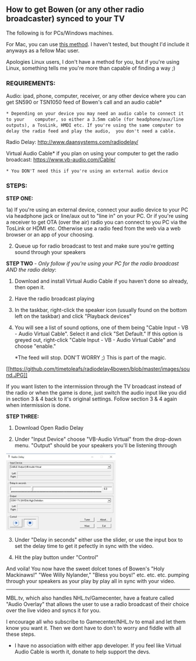 ## How to get Bowen (or any other radio broadcaster) synced to your TV

The following is for PCs/Windows machines. 

For Mac, you can use <a href="http://www.silentway.com/forum/how-sync-radio-tv-simulcast-simple-free-method" target="new">this method</a>. I haven't tested, but thought I'd include it anyways as a fellow Mac user. 

Apologies Linux users, I don't have a method for you, but if you're using Linux, something tells me you're more than capable of finding a way ;)

### REQUIREMENTS:

Audio: ipad, phone, computer, receiver, or any other device where you can get SN590 or TSN1050 feed of Bowen's call and an audio cable*

	* Depending on your device you may need an audio cable to connect it to your 	computer, so either a 3.5mm cable (for headphone/aux/line outputs), a TosLink, HMDI etc. If you're using the same computer to delay the radio feed and play the audio, 	you don't need a cable.

Radio Delay: http://www.daansystems.com/radiodelay/

Virtual Audio Cable* if you plan on using your computer to get the radio broadcast: https://www.vb-audio.com/Cable/

	* You DON'T need this if you're using an external audio device 

### STEPS:

**STEP ONE:**

1a) If you're using an external device, connect your audio device to your PC via headphone jack or line/aux out to "line in" on your PC. Or if you're using a receiver to get OTA (over the air) radio you can connect to you PC via the TosLink or HDMI etc. Otherwise use a radio feed from the web via a web browser or an app of your choosing.

2) Queue up for radio broadcast to test and make sure you're getting sound through your speakers



**STEP TWO** - *Only follow if you're using your PC for the radio broadcast AND the radio delay*:

1) Download and install Virtual Audio Cable if you haven't done so already, then open it. 

2) Have the radio broadcast playing

3) In the taskbar, right-click the speaker icon (usually found on the bottom left on the taskbar) and click "Playback devices"

4) You will see a list of sound options, one of them being "Cable Input - VB - Audio Virtual Cable". Select it and click "Set Default." If this option is greyed out, right-click "Cable Input - VB - Audio Virtual Cable" and choose "enable."
	
	*The feed will stop. DON'T WORRY ;) This is part of the magic.
	
[[https://github.com/timetoleafs/radiodelay4bowen/blob/master/images/sound.JPG]]

If you want listen to the intermission through the TV broadcast instead of the radio or when the game is done, just switch the audio input like you did in section 3 & 4 back to it's original settings. Follow section 3 & 4 again when intermission is done. 


**STEP THREE:**

1) Download Open Radio Delay

2) Under "Input Device" choose "VB-Audio Virtual" from the drop-down menu. "Output" should be your speakers you'll be listening through

<img src="https://github.com/timetoleafs/radiodelay4bowen/blob/master/images/radiodelay.JPG" width=300px>

3) Under "Delay in seconds" either use the slider, or use the input box to set the delay time to get it pefectly in sync with the video.

4) Hit the play button under "Control"

And voila! You now have the sweet dolcet tones of Bowen's "Holy Mackinaws!" "Wee Willy Nylander," "Bless you boys!" etc. etc. etc. pumping through your speakers as your play by play all in sync with your video.

________________________________________

MBL.tv, which also handles NHL.tv/Gamecenter, have a feature called "Audio Overlay" that allows the user to use a radio broadcast of their choice over the live video and syncs it for you.

I encourage all who subscribe to Gamecenter/NHL.tv to email and let them know you want it. Then we dont have to don't to worry and fiddle with all these steps.

* I have no association with either app developer. If you feel like Virtual Audio Cable is worth it, donate to help support the devs. 
